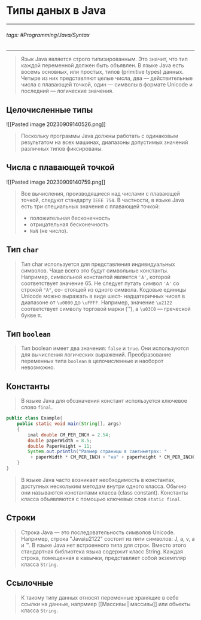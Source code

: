 # Типы даных в Java
***
###### tags: #Programming/Java/Syntax 
***
> Язык Java является строго типизированным. Это значит, что тип каждой переменной должен быть объявлен. В языке Java есть восемь основных, или простых, типов (primitive types) данных. Четыре из них представляют целые числа, два — действительные числа с плавающей точкой, один — символы в формате Unicode и последний — логические значения.
## Целочисленные типы
![[Pasted image 20230909140526.png]]
> Поскольку программы Java должны работать с одинаковым результатом на всех машинах, диапазоны допустимых значений различных типов фиксированы.
## Числа с плавающей точкой
![[Pasted image 20230909140759.png]]
 >Все вычисления, производящиеся над числами с плавающей точкой, следуют стандарту `IEEE 754`. В частности, в языке Java есть три специальных значения с плавающей точкой:
> - положительная бесконечность 
> - отрицательная бесконечность 
> - `NaN` (не число).
## Тип `char`
> Тип char используется для представления индивидуальных символов. Чаще всего это будут символьные константы. Например, символьной константой является `'A'`, которой соответствует значение 65. Не следует путать символ `'A'` со строкой `"A"`, со- стоящей из одного символа. Кодовые единицы Unicode можно выражать в виде шест- надцатеричных чисел в диапазоне от `\u0000` до `\uFFFF`. Например, значение `\u2122` соответствует символу торговой марки (™), а `\u03C0` — греческой букве π.
## Тип `boolean`
> Тип boolean имеет два значения: `false` и `true`. Они используются для вычисления логических выражений. Преобразование переменных типа `boolean` в целочисленные и наоборот невозможно.
## Константы
> В языке Java для обозначения констант используется ключевое слово `final`.

```java
public class Example{
	public static void main(String[], args)
	{
		inal double CM_PER_INCH = 2.54; 
		double paperWidth = 8.5; 
		double PaperHeight = 11; 
		System.out.println("Размер страницы в сантиметрах: " 
		 + paperWidth * CM_PER_INCH + "на" + paperheight * CM_PER_INCH);
	}
}
```
> В языке Java часто возникает необходимость в константах, доступных нескольким методам внутри одного класса. Обычно они называются константами класса (class constant). Константы класса объявляются с помощью ключевых слов `static final`.
## Строки
> Строка Java — это последовательность символов Unicode. Например, строка "Java\u2122" состоит из пяти символов: J, a, v, a и ™. В языке Java нет встроенного типа для строк. Вместо этого стандартная библиотека языка содержит класс String. Каждая строка, помещенная в кавычки, представляет собой экземпляр класса `String`.
## Ссылочные
> К такому типу данных относят переменные хранящие в себе ссылки на данные, напрмиер [[Массивы | массивы]] или обьекты класса `String`.
